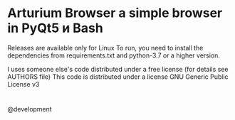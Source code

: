 # Arturium Browser a simple browser in PyQt5 и Bash
Releases are available only for Linux
To run, you need to install the dependencies from requirements.txt and python-3.7 or a higher version.

I uses someone else's code distributed under a free license (for details see AUTHORS file)
This code is distributed under a license GNU Generic Public License v3


# 
@development
